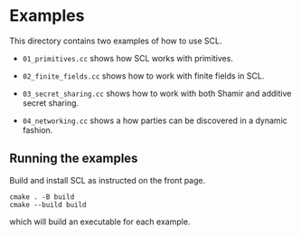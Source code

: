 # Examples

This directory contains two examples of how to use SCL.

* `01_primitives.cc` shows how SCL works with primitives.
  
* `02_finite_fields.cc` shows how to work with finite fields in SCL.
  
* `03_secret_sharing.cc` shows how to work with both Shamir and additive secret
  sharing.
  
* `04_networking.cc` shows a how parties can be discovered in a dynamic fashion.

## Running the examples

Build and install SCL as instructed on the front page.

```
cmake . -B build
cmake --build build
```

which will build an executable for each example.
